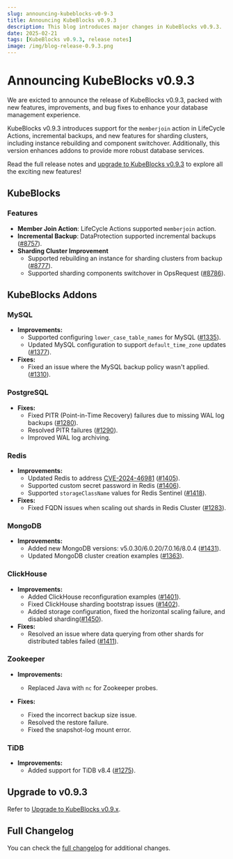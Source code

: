 ```yaml
---
slug: announcing-kubeblocks-v0-9-3
title: Announcing KubeBlocks v0.9.3
description: This blog introduces major changes in KubeBlocks v0.9.3.
date: 2025-02-21
tags: [KubeBlocks v0.9.3, release notes]
image: /img/blog-release-0.9.3.png
---
```


# Announcing KubeBlocks v0.9.3

We are exicted to announce the release of KubeBlocks v0.9.3, packed with new features, improvements, and bug fixes to enhance your database management experience.

KubeBlocks v0.9.3 introduces support for the `memberjoin` action in LifeCycle Actions, incremental backups, and new features for sharding clusters, including instance rebuilding and component switchover. Additionally, this version enhances addons to provide more robust database services.

Read the full release notes and [upgrade to KubeBlocks v0.9.3](https://kubeblocks.io/docs/release-0.9/user_docs/upgrade-kubeblocks/upgrade-to-latest-version) to explore all the exciting new features!

## KubeBlocks

### Features

- **Member Join Action**: LifeCycle Actions supported `memberjoin` action.
- **Incremental Backup**: DataProtection supported incremental backups ([#8757](https://github.com/apecloud/kubeblocks/pull/8757)).
- **Sharding Cluster Improvement**
  - Supported rebuilding an instance for sharding clusters from backup ([#8777](https://github.com/apecloud/kubeblocks/pull/8777)).
  - Supported sharding components switchover in OpsRequest ([#8786](https://github.com/apecloud/kubeblocks/pull/8786)).

## KubeBlocks Addons

### MySQL

- **Improvements:**
  - Supported configuring `lower_case_table_names` for MySQL ([#1335](https://github.com/apecloud/kubeblocks-addons/pull/1335)).
  - Updated MySQL configuration to support `default_time_zone` updates ([#1377](https://github.com/apecloud/kubeblocks-addons/pull/1377)).
- **Fixes:**
  - Fixed an issue where the MySQL backup policy wasn't applied. ([#1310](https://github.com/apecloud/kubeblocks-addons/pull/1310)).

### PostgreSQL

- **Fixes:**
  - Fixed PITR (Point-in-Time Recovery) failures due to missing WAL log backups ([#1280](https://github.com/apecloud/kubeblocks-addons/pull/1280)).
  - Resolved PITR failures ([#1290](https://github.com/apecloud/kubeblocks-addons/pull/1290)).
  - Improved WAL log archiving.

### Redis

- **Improvements:**
  - Updated Redis to address [CVE-2024-46981](https://access.redhat.com/security/cve/cve-2024-46981) ([#1405](https://github.com/apecloud/kubeblocks-addons/pull/1405)).
  - Supported custom secret password in Redis ([#1406](https://github.com/apecloud/kubeblocks-addons/pull/1406)).
  - Supported `storageClassName` values for Redis Sentinel ([#1418](https://github.com/apecloud/kubeblocks-addons/pull/1418)).
- **Fixes:**
  - Fixed FQDN issues when scaling out shards in Redis Cluster ([#1283](https://github.com/apecloud/kubeblocks-addons/pull/1283)).

### MongoDB

- **Improvements:**
  - Added new MongoDB versions: v5.0.30/6.0.20/7.0.16/8.0.4 ([#1431](https://github.com/apecloud/kubeblocks-addons/pull/1431)).
  - Updated MongoDB cluster creation examples ([#1363](https://github.com/apecloud/kubeblocks-addons/pull/1363)).

### ClickHouse

- **Improvements:**
  - Added ClickHouse reconfiguration examples ([#1401](https://github.com/apecloud/kubeblocks-addons/pull/1401)).
  - Fixed ClickHouse sharding bootstrap issues ([#1402](https://github.com/apecloud/kubeblocks-addons/pull/1402)).
  - Added storage configuration, fixed the horizontal scaling failure, and disabled sharding([#1450](https://github.com/apecloud/kubeblocks-addons/pull/1450)).
- **Fixes:**
  - Resolved an issue where data querying from other shards for distributed tables failed ([#1411](https://github.com/apecloud/kubeblocks-addons/pull/1411)).

### Zookeeper

- **Improvements:**
  - Replaced Java with `nc` for Zookeeper probes.

- **Fixes:**
  - Fixed the incorrect backup size issue.
  - Resolved the restore failure.
  - Fixed the snapshot-log mount error.

### TiDB

- **Improvements:**
  - Added support for TiDB v8.4 ([#1275](https://github.com/apecloud/kubeblocks-addons/pull/1275)).

## Upgrade to v0.9.3

Refer to [Upgrade to KubeBlocks v0.9.x](https://kubeblocks.io/docs/release-0.9/user_docs/upgrade-kubeblocks/upgrade-to-latest-version).

## Full Changelog

You can check the [full changelog](https://github.com/apecloud/kubeblocks/compare/v0.9.2...v0.9.3) for additional changes.
